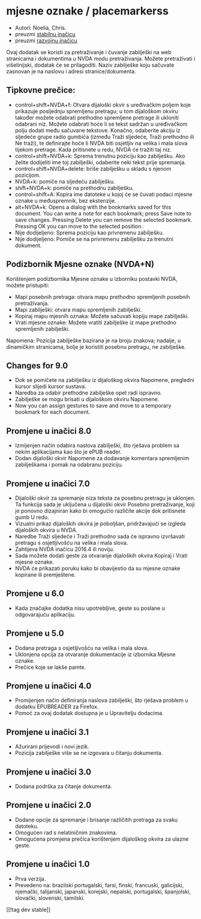 # mjesne oznake / placemarkerss #

* Autori: Noelia, Chris.
* preuzmi [stabilnu inačicu][1]
* preuzmi [razvojnu inačicu][2]

Ovaj dodatak se koristi za pretraživanje i čuvanje zabilješki na web
stranicama i dokumentima u NVDA modu pretraživanja. Možete pretraživati i
višelinijski, dodatak će se prilagoditi. Naziv zabilješke koju sačuvate
zasnovan je na naslovu i adresi stranice/dokumenta. 

## Tipkovne prečice:  ##

*	control+shift+NVDA+f: Otvara dijaloški okvir s uređivačkim poljem koje
  prikazuje posljednju spremljenu pretragu; u tom dijaloškom okviru također
  možete odabrati prethodno spremljene pretrage ili ukloniti odabrani
  niz. Možete odabrati hoće li se tekst sadržan u uređivačkom polju dodati
  među sačuvane tekstove. Konačno, odaberite akciju iz sljedeće grupe radio
  gumbića (između Traži sljedeće, Traži prethodno ili Ne traži), te
  definirajte hoće li NVDA biti osjetljiv na velika i mala slova tijekom
  pretrage. Kada pritisnete u redu, NVDA će tražiti taj niz.
*	control+shift+NVDA+k: Sprema trenutnu poziciju kao zabilješku. Ako želite
  dodijeliti ime toj zabilješki, odaberite neki tekst prije spremanja. 
*	control+shift+NVDA+delete: briše zabilješku u skladu s njenom pozicijom.
*	NVDA+k: pomiče na sljedeću zabilješku.
*	shift+NVDA+k: pomiče na prethodnu zabilješku.
*	control+shift+A: Kopira ime datoteke u kojoj će se čuvati podaci mjesne
  oznake u međuspremnik, bez ekstenzije.
*	alt+NVDA+k: Opens a dialog with the bookmarks saved for this document. You
  can write a note for each bookmark; press Save note to save
  changes. Pressing Delete you can remove the selected bookmark. Pressing OK
  you can move to the selected position.
*	Nije dodijeljeno: Sprema poziciju kao privremenu zabilješku.
*	Nije dodijeljeno: Pomiče se na privremenu zabilješku za trenutni dokument.


## Podizbornik Mjesne oznake (NVDA+N)  ##

Korištenjem podizbornika Mjesne oznake u izborniku postavki NVDA, možete
pristupiti: 

*	Mapi posebnih pretraga: otvara mapu prethodno spremljenih posebnih
  pretraživanja.
*	Mapi zabilješki: otvara mapu spremljenih zabilješki.
*	Kopiraj mapu mjesnih oznaka: Možete sačuvati kopiju mape zabilješki.
*	Vrati mjesne oznake: Možete vratiti zabilješke iz mape prethodno
  spremljenih zabilješki.

Napomena: Pozicija zabilješke bazirana je na broju znakova; nadalje, u
dinamičkim stranicama, bolje je koristiti posebnu pretragu, ne zabilješke.


## Changes for 9.0
*	Dok se pomičete na zabilješku iz dijaloškog okvira Napomene, pregledni
  kursor slijedi kursor sustava.
*	Naredba za odabir prethodne zabilješke opet radi ispravno.
*	Zabilješke se mogu brisati u dijaloškom okviru Napomene.
*	Now you can assign gestures to save and move to a temporary bookmark for
  each document.

## Promjene u inačici 8.0 ##
*	Izmijenjen način odabira naslova zabilješki, što rješava problem sa nekim
  aplikacijama kao što je ePUB reader.
*	Dodan dijaloški okvir Napomene za dodavanje komentara spremljenim
  zabilješkama i pomak na odabranu poziciju.

## Promjene u inačici 7.0 ##
*	Dijaloški okvir za spremanje niza teksta za posebnu pretragu je
  uklonjen. Ta funkcija sada je uključena u dijaloški okvir Posebno
  pretraživanje, koji je ponovno dizajniran kako bi omogućio različite
  akcije dok pritisnete gumb U redu.
*	Vizualni prikaz dijaloških okvira je poboljšan, pridržavajući se izgleda
  dijaloških okvira u NVDA. 
*	Naredbe Traži sljedeće i Traži prethodno sada će ispravno izvršavati
  pretragu s osjetljivošću na velika i mala slova.
*	Zahtijeva NVDA inačicu 2016.4 ili noviju.
*	Sada možete dodati geste za otvaranje dijaloških okvira Kopiraj i Vrati
  mjesne oznake.
*	NVDA će prikazati poruku kako bi obavijestio da su mjesne oznake kopirane
  ili premještene.

## Promjene u 6.0 ##
* Kada značajke dodatka nisu upotrebljive, geste su poslane u odgovarajuću
  aplikaciju.

## Promjene u 5.0 ##
* Dodana pretraga s osjetljivošću na velika i mala slova.
* Uklonjena opcija za otvaranje dokumentacije iz izbornika Mjesne oznake.
* Prečice koje se lakše pamte.

## Promjene u inačici 4.0 ##
* Promijenjen način definiranja naslova zabilješki, što rješava problem u
  dodatku EPUBREADER za Firefox.
* Pomoć za ovaj dodatak dostupna je u Upravitelju dodacima.

## Promjene u inačici 3.1 ##
* Ažurirani prijevodi i novi jezik.
* Pozicija zabilješke više se ne izgovara u čitanju dokumenta.

## Promjene u inačici 3.0 ##
* Dodana podrška za čitanje dokumenta.

## Promjene u inačici 2.0 ##
* Dodane opcije za spremanje i brisanje različitih pretraga za svaku
  datoteku.
* Omogućen rad s nelatiničnim znakovima.
* Omogućena promjena prečica korištenjem dijaloškog okvira za ulazne geste.

## Promjene u inačici 1.0 ##
* Prva verzija.
* Prevedeno na: brazilski portugalski, farsi, finski, francuski, galicijski,
  njemački, talijanski, japanski, korejski, nepalski, portugalski,
  španjolski, slovački, slovenski, tamilski.

[[!tag dev stable]]

[1]: http://addons.nvda-project.org/files/get.php?file=pm

[2]: http://addons.nvda-project.org/files/get.php?file=pm-dev
